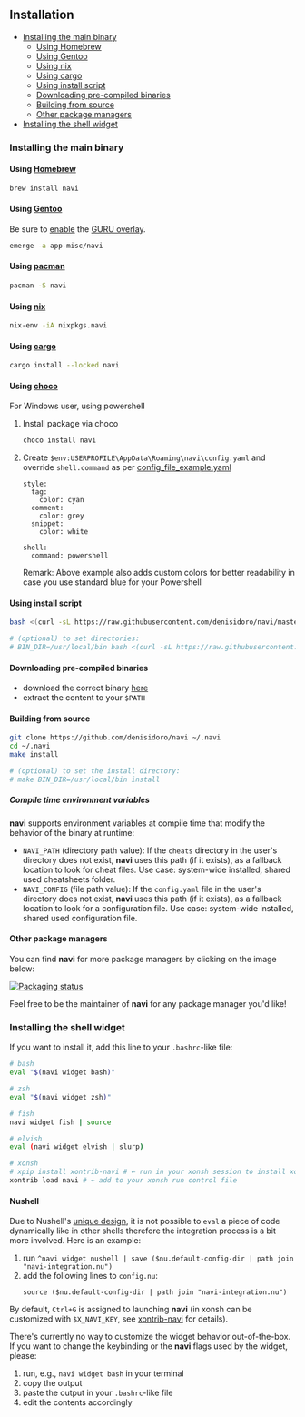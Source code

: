 ## Installation

- [Installing the main binary](#installing-the-main-binary)
  - [Using Homebrew](#using-homebrew)
  - [Using Gentoo](#using-gentoo)
  - [Using nix](#using-nix)
  - [Using cargo](#using-cargo)
  - [Using install script](#using-install-script)
  - [Downloading pre-compiled binaries](#downloading-pre-compiled-binaries)
  - [Building from source](#building-from-source)
  - [Other package managers](#other-package-managers)
- [Installing the shell widget](#installing-the-shell-widget)

### Installing the main binary

#### Using [Homebrew](http://brew.sh/)

```sh
brew install navi
```

#### Using [Gentoo](https://gentoo.org/)

Be sure to [enable](https://wiki.gentoo.org/wiki/Ebuild_repository) the [GURU overlay](https://gpo.zugaina.org/Overlays/guru/app-misc/navi).

```sh
emerge -a app-misc/navi
```

#### Using [pacman](https://wiki.archlinux.org/title/Pacman)

```sh
pacman -S navi
```

#### Using [nix](https://nixos.org/)

```sh
nix-env -iA nixpkgs.navi
```

#### Using [cargo](https://github.com/rust-lang/cargo)

```bash
cargo install --locked navi
```

#### Using [choco](https://community.chocolatey.org/packages/navi)

For Windows user, using powershell

1. Install package via choco
   ```bash
   choco install navi
   ```
2. Create `$env:USERPROFILE\AppData\Roaming\navi\config.yaml` and override `shell.command` as per [config_file_example.yaml](./config_file_example.yaml)

   ```
   style:
     tag:
       color: cyan
     comment:
       color: grey
     snippet:
       color: white

   shell:
     command: powershell
   ```

   Remark: Above example also adds custom colors for better readability in case you use standard blue for your Powershell

#### Using install script

```bash
bash <(curl -sL https://raw.githubusercontent.com/denisidoro/navi/master/scripts/install)

# (optional) to set directories:
# BIN_DIR=/usr/local/bin bash <(curl -sL https://raw.githubusercontent.com/denisidoro/navi/master/scripts/install)
```

#### Downloading pre-compiled binaries

- download the correct binary [here](https://github.com/denisidoro/navi/releases/latest)
- extract the content to your `$PATH`

#### Building from source

```bash
git clone https://github.com/denisidoro/navi ~/.navi
cd ~/.navi
make install

# (optional) to set the install directory:
# make BIN_DIR=/usr/local/bin install
```

##### Compile time environment variables

**navi** supports environment variables at compile time that modify the behavior of the binary at runtime:

- `NAVI_PATH` (directory path value): If the `cheats` directory in the user's directory does not exist, **navi** uses this path (if it exists), as a fallback location to look for cheat files. Use case: system-wide installed, shared used cheatsheets folder.
- `NAVI_CONFIG` (file path value): If the `config.yaml` file in the user's directory does not exist, **navi** uses this path (if it exists), as a fallback location to look for a configuration file. Use case: system-wide installed, shared used configuration file.

#### Other package managers

You can find **navi** for more package managers by clicking on the image below:

[![Packaging status](https://repology.org/badge/vertical-allrepos/navi.svg)](https://repology.org/project/navi/versions)

Feel free to be the maintainer of **navi** for any package manager you'd like!

### Installing the shell widget

If you want to install it, add this line to your `.bashrc`-like file:

```sh
# bash
eval "$(navi widget bash)"

# zsh
eval "$(navi widget zsh)"

# fish
navi widget fish | source

# elvish
eval (navi widget elvish | slurp)

# xonsh
# xpip install xontrib-navi # ← run in your xonsh session to install xontrib
xontrib load navi # ← add to your xonsh run control file
```

#### Nushell

Due to Nushell's [unique design](https://www.nushell.sh/book/thinking_in_nu.html#think-of-nushell-as-a-compiled-language), it is not possible to `eval` a piece of code dynamically like in other shells therefore the integration process is a bit more involved. Here is an example: 
1. run `^navi widget nushell | save ($nu.default-config-dir | path join "navi-integration.nu")`
2. add the following lines to `config.nu`:
    ```nushell
    source ($nu.default-config-dir | path join "navi-integration.nu")
    ```


By default, `Ctrl+G` is assigned to launching **navi** (in xonsh can be customized with `$X_NAVI_KEY`, see [xontrib-navi](https://github.com/eugenesvk/xontrib-navi) for details).

There's currently no way to customize the widget behavior out-of-the-box. If you want to change the keybinding or the **navi** flags used by the widget, please:

1. run, e.g., `navi widget bash` in your terminal
2. copy the output
3. paste the output in your `.bashrc`-like file
4. edit the contents accordingly
